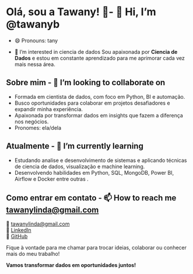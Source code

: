 
# Olá, sou a Tawany! 👋- 👋 Hi, I’m @tawanyb
- 😄 Pronouns: tany

- 👀 I’m interested in ciencia de dados 
Sou apaixonada por **Ciencia de Dados** e estou em constante aprendizado para me aprimorar cada vez mais nessa área.

## Sobre mim - 💞️ I’m looking to collaborate on 
- Formada em cientista de dados, com foco em Python, BI e automação.
- Busco oportunidades para colaborar em projetos desafiadores e expandir minha experiência.
- Apaixonada por transformar dados em insights que fazem a diferença nos negócios.
- Pronomes: ela/dela

## Atualmente - 🌱 I’m currently learning 
- Estudando analise e desenvolvimento de sistemas e aplicando técnicas de ciencia de dados, visualização e machine learning.
- Desenvolvendo habilidades em Python, SQL, MongoDB, Power BI, Airflow e Docker entre outras .

## Como entrar em contato - 📫 How to reach me tawanylinda@gmail.com
📧 [tawanylinda@gmail.com](mailto:tawanylinda@gmail.com)  
🔗 [LinkedIn](https://www.linkedin.com/in/tawanyb)  
🐙 [GitHub](https://github.com/tawanyb)  

Fique à vontade para me chamar para trocar ideias, colaborar ou conhecer mais do meu trabalho!

**Vamos transformar dados em oportunidades juntos!**

<!---
tawanyb/tawanyb is a ✨ special ✨ repository because its `README.md` (this file) appears on your GitHub profile.
You can click the Preview link to take a look at your changes.
--->

